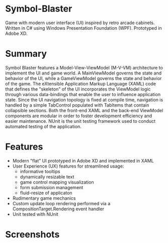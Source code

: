 # Symbol-Blaster
Game with modern user interface (UI) inspired by retro arcade cabinets. Written in C# using Windows Presentation Foundation (WPF). Prototyped in Adobe XD.

# Summary
Symbol Blaster features a Model-View-ViewModel (M-V-VM) architecture to implement the UI and game world. A MainViewModel governs the state and behavior of the UI, while a GameViewModel governs the state and behavior of the game. The eXtensible Application Markup Language (XAML) code that defines the "skeleton" of the UI incorporates the ViewModel logic through various data-bindings that enable the user to influence application state. Since the UI navigation topology is fixed at compile time, navigation is handled by a simple TabControl populated with TabItems that contain collapsible sections. Both the front-end XAML and the back-end ViewModel components are modular in order to foster development efficiency and easier maintenance. NUnit is the unit testing framework used to conduct automated testing of the application.

# Features
- Modern "flat" UI prototyped in Adobe XD and implemented in XAML
- User Experience (UX) features for streamlined usage:
  - informative tooltips
  - dynamically resizable text
  - game control mapping visualization
  - form submission management
  - fluid-resize of applicaton
- Rudimentary game mechanics
- Custom update loop rendering performed via a CompositionTarget.Rendering event handler
- Unit tested with NUnit

# Screenshots
